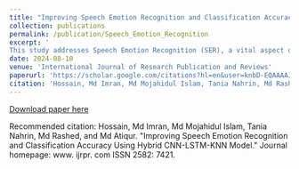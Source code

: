 ```yaml
---
title: "Improving Speech Emotion Recognition and Classification Accuracy Using Hybrid CNN-LSTM-KNN Model"
collection: publications
permalink: /publication/Speech_Emotion_Recognition
excerpt: '
This study addresses Speech Emotion Recognition (SER), a vital aspect of human-computer interaction, using a hybrid model combining CNN, LSTM, and KNN algorithms. The CNN extracts acoustic features from speech spectrograms, while LSTM captures temporal dependencies. KNN classifies emotional states based on these features. The model, tested on the TESS dataset, achieves high accuracy and robustness, outperforming traditional methods. It holds promise for real-world applications in sentiment analysis, virtual assistants, and more, advancing SER techniques for improved human-computer interaction.'
date: 2024-08-10
venue: 'International Journal of Research Publication and Reviews'
paperurl: 'https://scholar.google.com/citations?hl=en&user=knbD-EQAAAAJ'
citation: 'Hossain, Md Imran, Md Mojahidul Islam, Tania Nahrin, Md Rashed, and Md Atiqur. "Improving Speech Emotion Recognition and Classification Accuracy Using Hybrid CNN-LSTM-KNN Model." Journal homepage: www. ijrpr. com ISSN 2582: 7421.'
---
```



[Download paper here](https://www.researchgate.net/profile/Md-Rashed-23/publication/384067491_Improving_Speech_Emotion_Recognition_and_Classification_Accuracy_Using_Hybrid_CNN-LSTM-KNN_Model/links/66e8664901cba963bf2491b4/Improving-Speech-Emotion-Recognition-and-Classification-Accuracy-Using-Hybrid-CNN-LSTM-KNN-Model.pdf)

Recommended citation: Hossain, Md Imran, Md Mojahidul Islam, Tania Nahrin, Md Rashed, and Md Atiqur. "Improving Speech Emotion Recognition and Classification Accuracy Using Hybrid CNN-LSTM-KNN Model." Journal homepage: www. ijrpr. com ISSN 2582: 7421.
